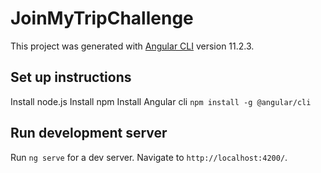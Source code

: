 # JoinMyTripChallenge

This project was generated with [Angular CLI](https://github.com/angular/angular-cli) version 11.2.3.

## Set up instructions

Install node.js
Install npm
Install Angular cli
``
npm install -g @angular/cli
``

## Run development server

Run `ng serve` for a dev server. Navigate to `http://localhost:4200/`.
